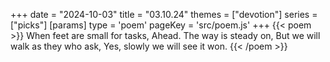 +++
date = "2024-10-03"
title = "03.10.24"
themes = ["devotion"]
series = ["picks"]
[params]
  type = 'poem'
  pageKey = 'src/poem.js'
+++
{{< poem >}}
When feet are small for tasks,
Ahead. The way is steady on,
But we will walk as they who ask,
Yes, slowly we will see it won.
{{< /poem >}}